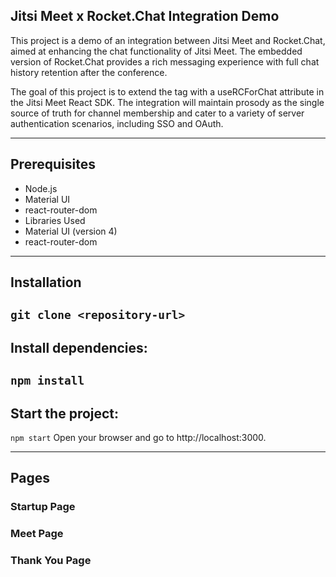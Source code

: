 ## Jitsi Meet x Rocket.Chat Integration Demo 
This project is a demo of an integration between Jitsi Meet and Rocket.Chat, aimed at enhancing the chat functionality of Jitsi Meet. The embedded version of Rocket.Chat provides a rich messaging experience with full chat history retention after the conference.

The goal of this project is to extend the <JitsiMeeting/> tag with a useRCForChat attribute in the Jitsi Meet React SDK. The integration will maintain prosody as the single source of truth for channel membership and cater to a variety of server authentication scenarios, including SSO and OAuth.

---
## Prerequisites
- Node.js
- Material UI
- react-router-dom
- Libraries Used
- Material UI (version 4)
- react-router-dom
---

## Installation
 `git clone <repository-url>`
---

## Install dependencies:
 `npm install`
---

## Start the project:

 `npm start`
 Open your browser and go to http://localhost:3000.

---

## Pages 

### Startup Page 

### Meet Page 

### Thank You Page 